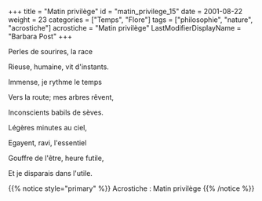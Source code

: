 +++
title = "Matin privilège"
id = "matin_privilege_15"
date = 2001-08-22
weight = 23
categories = ["Temps", "Flore"]
tags = ["philosophie", "nature", "acrostiche"]
acrostiche = "Matin privilège"
LastModifierDisplayName = "Barbara Post"
+++

Perles de sourires, la race

Rieuse, humaine, vit d'instants.

Immense, je rythme le temps

Vers la route; mes arbres rêvent,

Inconscients babils de sèves.

Légères minutes au ciel,

Egayent, ravi, l'essentiel

Gouffre de l'être, heure futile,

Et je disparais dans l'utile.

{{% notice style="primary" %}}
Acrostiche : Matin privilège
{{% /notice %}}
